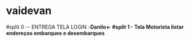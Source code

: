 # vaidevan
#split 0 -- ENTREGA TELA LOGIN -<b>Danilo<-
#split 1 - Tela Motorista listar endereços embarques e desembarques